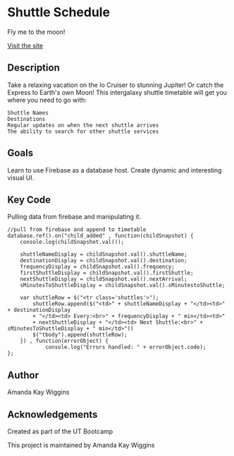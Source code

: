 # Shuttle Schedule
Fly me to the moon!

[Visit the site](https://amandakaywiggins.github.io/shuttle-schedule/index.html)

## Description
Take a relaxing vacation on the Io Cruiser to stunning Jupiter! Or catch the Express to Earth's own Moon!
This intergalaxy shuttle timetable will get you where you need to go with:

    Shuttle Names
    Destinations
    Regular updates on when the next shuttle arrives
    The ability to search for other shuttle services


## Goals
Learn to use Firebase as a database host. Create dynamic and interesting visual UI. 

## Key Code
Pulling data from firebase and manipulating it.

````
//pull from firebase and append to timetable
database.ref().on("child_added" , function(childSnapshot) {
    console.log(childSnapshot.val());

    shuttleNameDisplay = childSnapshot.val().shuttleName;
    destinationDisplay = childSnapshot.val().destination;
    frequencyDisplay = childSnapshot.val().frequency;
    firstShuttleDisplay = childSnapshot.val().firstShuttle;
    nextShuttleDisplay = childSnapshot.val().nextArrival;
    sMinutesToShuttleDisplay = childSnapshot.val().sMinutestoShuttle;

    var shuttleRow = $("<tr class='shuttles'>");
        shuttleRow.append($("<td>" + shuttleNameDisplay + "</td><td>" + destinationDisplay 
        + "</td><td> Every:<br>" + frequencyDisplay + " min</td><td>"
        + nextShuttleDisplay + "</td><td> Next Shuttle:<br>" + sMinutesToShuttleDisplay + " min</td>"))
        $("tbody").append(shuttleRow);
    }) , function(errorObject) {
            console.log("Errors handled: " + errorObject.code);
};
````
## Author
Amanda Kay Wiggins

## Acknowledgements
Created as part of the UT Bootcamp 

This project is maintained by Amanda Kay Wiggins
